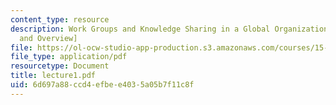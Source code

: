 ```yaml
---
content_type: resource
description: Work Groups and Knowledge Sharing in a Global Organization [Introduction
  and Overview]
file: https://ol-ocw-studio-app-production.s3.amazonaws.com/courses/15-351-managing-the-innovation-process-fall-2002/6d697a88ccd4efbee4035a05b7f11c8f_lecture1.pdf
file_type: application/pdf
resourcetype: Document
title: lecture1.pdf
uid: 6d697a88-ccd4-efbe-e403-5a05b7f11c8f
---
```

